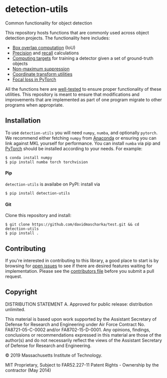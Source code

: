 # detection-utils
Common functionality for object detection

This repository hosts functions that are commonly used across object detection projects. The
functionality here includes:

- [Box overlap computation](src/detection_utils/boxes.py#L6) (IoU)
- [Precision](src/detection_utils/metrics.py#L6) and [recall](src/detection_utils/metrics.py#L68) calculations
- [Computing targets](src/detection_utils/boxes.py#L60) for training a detector given a set of ground-truth objects
- [Non-maximum suppression](src/detection_utils/boxes.py#L141)
- [Coordinate transform utilities](src/detection_utils/boxes.py#L206)
- [Focal loss in PyTorch](src/detection_utils/pytorch.py#L5)

All the functions here are
[well-tested](tests) to ensure proper
functionality of these utilities. This repository is meant to ensure that modifications and improvements that are
implemented as part of one program migrate to other programs when appropriate.

## Installation

To use `detection-utils` you will need `numpy`, `numba`, and optionally `pytorch`. We recommend either fetching `numpy`
from [Anaconda](https://www.anaconda.com/distribution/) or ensuring you can link against MKL yourself for
performance. You can install `numba` via pip and [PyTorch](https://pytorch.org/get-started/locally/) should be installed
according to your needs. For example:

``` shell
$ conda install numpy
$ pip install numba torch torchvision
```

#### Pip

`detection-utils` is availabe on PyPI: install via

``` shell
$ pip install detection-utils
```

#### Git
Clone this repository and install:

``` shell
$ git clone https://github.com/davidmascharka/test.git && cd detection-utils
$ pip install .
```
## Contributing
If you're interested in contributing to this library, a good place to start is by browsing for [open
issues](https://github.com/davidmascharka/detection-utils/issues) to see if there are
desired features waiting for implementation. Please see the [contributors file](CONTRIBUTING.md) before you submit a
pull request.

## Copyright
DISTRIBUTION STATEMENT A. Approved for public release: distribution unlimited.

This material is based upon work supported by the Assistant Secretary of Defense for Research and Engineering under Air
Force Contract No. FA8721-05-C-0002 and/or FA8702-15-D-0001. Any opinions, findings, conclusions or recommendations
expressed in this material are those of the author(s) and do not necessarily reflect the views of the Assistant
Secretary of Defense for Research and Engineering.

© 2019 Massachusetts Institute of Technology.

MIT Proprietary, Subject to FAR52.227-11 Patent Rights - Ownership by the contractor (May 2014)
